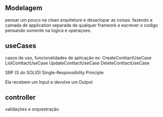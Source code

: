 ## Modelagem

pensar um pouco na clean arquiteture e desaclopar as coisas.
 fazendo a camada de application separada de qualquer frameork e escrever o codigo pensando somente na logica e operaçoes.

## useCases

casos de uso, funcionalidades de aplicação ex:
 CreateConttactUseCase
 ListConttactUseCase
 UpdateConttactUseCase
 DeleteConttactUseCase

SRP (S do SOLID)
Single-Responsibility Principle

Ela recebem um Input e devolve um Output

## controller
validações e orquestração
<!--
[] - mycontant ver aulta
[] - singoton | unica instancia
[] -  jsStack
[] -  inversão de dependências
-->

